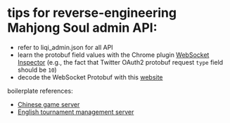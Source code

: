 # tips for reverse-engineering Mahjong Soul admin API:
- refer to liqi_admin.json for all API
- learn the protobuf field values with the Chrome plugin [WebSocket Inspector](https://chrome.google.com/webstore/detail/websocket-frame-inspector/nlajeopfbepekemjhkjcbbnencojpaae) (e.g., the fact that Twitter OAuth2 protobuf request `type` field should be `10`)
- decode the WebSocket Protobuf with this [website](https://protobuf-decoder.netlify.app/)

boilerplate references:
- [Chinese game server](https://github.com/MahjongRepository/mahjong_soul_api/blob/master/example.py)
- [English tournament management server](https://github.com/MahjongRepository/mahjong_soul_api/blob/master/example_admin.py)

